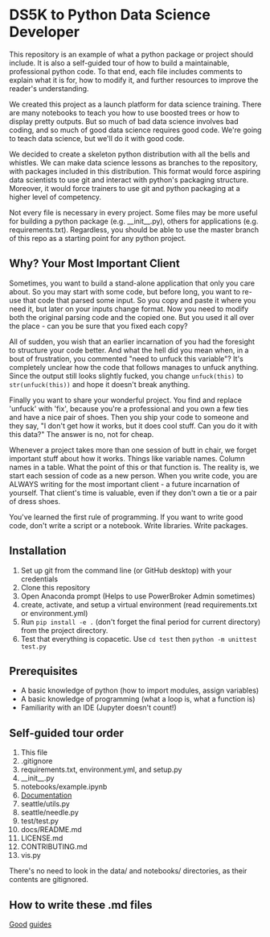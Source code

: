 # DS5K to Python Data Science Developer
This repository is an example of what a python package or project should include.
It is also a self-guided tour of how to build a maintainable, professional python
code.  To that end, each file includes comments to explain what it is for, how to
modify it, and further resources to improve the reader's understanding.  

We created this project as a launch platform for data science training.  There
are many notebooks to teach you how to use boosted trees or how to display
pretty outputs.  But so much of bad data science involves bad coding, and
so much of good data science requires good code.  We're going to teach data science,
but we'll do it with good code.

We decided to  create a skeleton python distribution with all the bells and
whistles.  We can make data science lessons as branches to the repository,
with packages included in this distribution.  This format would force aspiring
data scientists to use git and interact with python's packaging structure.  
Moreover, it would force trainers to use git and python packaging at a
higher level of competency.

Not every file is necessary in every project.  Some files may be more useful for
building a python package (e.g. \_\_init\_\_.py), others for applications (e.g.
requirements.txt).  Regardless, you should be able to use the master branch of this
repo as a starting point for any python project.  

## Why? Your Most Important Client
Sometimes, you want to build a stand-alone application that only you care about.
So you may start with some code, but before long, you want to re-use that code
that parsed some input.  So you copy and paste it where you need it, but later on
your inputs change format.  Now you need to modify both the original parsing code
and the copied one.  But you used it all over the place - can you be sure that
you fixed each copy?

All of sudden, you wish that an earlier incarnation of you had the foresight to
structure your code better.  And what the hell did you mean when, in a bout
of frustration, you commented "need to unfuck this variable"?  It's completely
unclear how the code that follows manages to unfuck anything.  Since the output
still looks slightly fucked, you change `unfuck(this)` to `str(unfuck(this))`
and hope it doesn't break anything.

Finally you want to share your wonderful project.  You find and replace 'unfuck' with
'fix', because you're a professional and you own a few ties and have a nice pair of
shoes.  Then you ship your code to someone and they say, "I don't get how it works,
but it does cool stuff.  Can you do it with this data?"  The answer is no, not for
cheap.

Whenever a project takes more than one session of butt in chair, we forget important
stuff about how it works.  Things like variable names.  Column names in a table.
What the point of this or that function is.  The reality is, we start each session of
code as a new person.  When you write code, you are ALWAYS writing for the most
important client - a future incarnation of yourself.  That client's time is valuable,
even if they don't own a tie or a pair of dress shoes.

You've learned the first rule of programming.  If you want to write good code, don't
write a script or a notebook. Write libraries.  Write packages.

## Installation
1. Set up git from the command line (or GitHub desktop) with your credentials
1. Clone this repository
1. Open Anaconda prompt (Helps to use PowerBroker Admin sometimes)
1. create, activate, and setup a virtual environment (read requirements.txt or environment.yml)
1. Run `pip install -e .` (don't forget the final period for current directory) from the project directory.
1. Test that everything is copacetic. Use `cd test` then `python -m unittest test.py`

## Prerequisites
* A basic knowledge of python (how to import modules, assign variables)
* A basic knowledge of programming (what a loop is, what a function is)
* Familiarity with an IDE (Jupyter doesn't count!)

## Self-guided tour order
1. This file
1. .gitignore
1. requirements.txt, environment.yml, and setup.py
1. \_\_init\_\_.py
1. notebooks/example.ipynb
1. [Documentation](https://pages.github.boozallencsn.com/seattle/seattle)
1. seattle/utils.py
1. seattle/needle.py
1. test/test.py
1. docs/README.md
1. LICENSE.md
1. CONTRIBUTING.md
1. vis.py

There's no need to look in the data/ and notebooks/ directories, as their contents
are gitignored.

## How to write these .md files
[Good](https://guides.github.com/pdfs/markdown-cheatsheet-online.pdf)
[guides](https://github.com/adam-p/markdown-here/wiki/Markdown-Cheatsheet)

